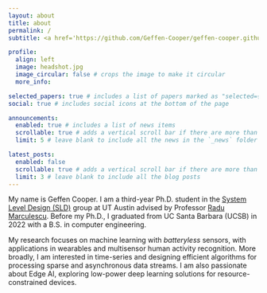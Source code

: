 ```yaml
---
layout: about
title: about
permalink: /
subtitle: <a href='https://github.com/Geffen-Cooper/geffen-cooper.github.io/tree/main/assets/pdf/Resume_Geffen_Cooper_UT_Austin.pdf'>Resume</a>

profile:
  align: left
  image: headshot.jpg
  image_circular: false # crops the image to make it circular
  more_info:

selected_papers: true # includes a list of papers marked as "selected={true}"
social: true # includes social icons at the bottom of the page

announcements:
  enabled: true # includes a list of news items
  scrollable: true # adds a vertical scroll bar if there are more than 3 news items
  limit: 5 # leave blank to include all the news in the `_news` folder

latest_posts:
  enabled: false
  scrollable: true # adds a vertical scroll bar if there are more than 3 new posts items
  limit: 3 # leave blank to include all the blog posts
---
```


My name is Geffen Cooper. I am a third-year Ph.D. student in the [System Level Design (SLD)](https://radum.ece.utexas.edu/) group at UT Austin advised by Professor [Radu Marculescu](https://www.ece.utexas.edu/people/faculty/radu-marculescu). Before my Ph.D., I graduated from UC Santa Barbara (UCSB) in 2022 with a B.S. in computer engineering.

My research focuses on machine learning with *batteryless* sensors, with applications in wearables and multisensor human activity recognition. More broadly, I am interested in time-series and designing efficient algorithms for processing sparse and asynchronous data streams. I am also passionate about Edge AI, exploring low-power deep learning solutions for resource-constrained devices.

